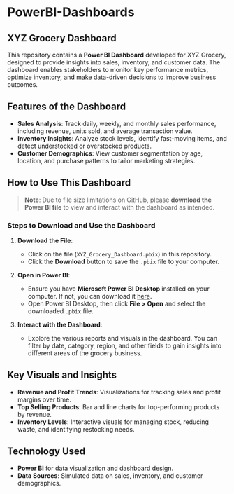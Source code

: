 # PowerBI-Dashboards
## XYZ Grocery Dashboard

This repository contains a **Power BI Dashboard** developed for XYZ Grocery, designed to provide insights into sales, inventory, and customer data. The dashboard enables stakeholders to monitor key performance metrics, optimize inventory, and make data-driven decisions to improve business outcomes.

## Features of the Dashboard

- **Sales Analysis**: Track daily, weekly, and monthly sales performance, including revenue, units sold, and average transaction value.
- **Inventory Insights**: Analyze stock levels, identify fast-moving items, and detect understocked or overstocked products.
- **Customer Demographics**: View customer segmentation by age, location, and purchase patterns to tailor marketing strategies.

## How to Use This Dashboard

> **Note**: Due to file size limitations on GitHub, please **download the Power BI file** to view and interact with the dashboard as intended.

### Steps to Download and Use the Dashboard

1. **Download the File**:
   - Click on the file (`XYZ_Grocery_Dashboard.pbix`) in this repository.
   - Click the **Download** button to save the `.pbix` file to your computer.

2. **Open in Power BI**:
   - Ensure you have **Microsoft Power BI Desktop** installed on your computer. If not, you can download it [here](https://powerbi.microsoft.com/desktop/).
   - Open Power BI Desktop, then click **File > Open** and select the downloaded `.pbix` file.

3. **Interact with the Dashboard**:
   - Explore the various reports and visuals in the dashboard. You can filter by date, category, region, and other fields to gain insights into different areas of the grocery business.

## Key Visuals and Insights

- **Revenue and Profit Trends**: Visualizations for tracking sales and profit margins over time.
- **Top Selling Products**: Bar and line charts for top-performing products by revenue.
- **Inventory Levels**: Interactive visuals for managing stock, reducing waste, and identifying restocking needs.

## Technology Used

- **Power BI** for data visualization and dashboard design.
- **Data Sources**: Simulated data on sales, inventory, and customer demographics.

